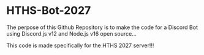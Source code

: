 # HTHS-Bot-2027


The perpose of this Github Repository is to make the code for a Discord Bot using Discord.js v12 and Node.js v16 open source...


This code is made specifically for the HTHS 2027 server!!!
